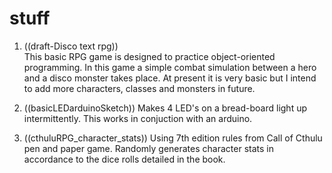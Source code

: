 # stuff
1) ((draft-Disco text rpg))  
This basic RPG game is designed to practice object-oriented programming.
In this game a simple combat simulation between a hero and a disco monster takes place.
At present it is very basic but I intend to add more characters, classes and monsters in future.

2) ((basicLEDarduinoSketch)) 
Makes 4 LED's on a bread-board light up intermittently. This works in conjuction with an arduino.

3) ((cthuluRPG_character_stats))
Using 7th edition rules from Call of Cthulu pen and paper game. Randomly generates character stats in accordance to the dice rolls detailed in the book.

